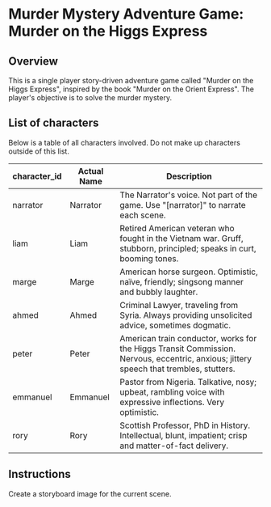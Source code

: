 # Murder Mystery Adventure Game: Murder on the Higgs Express

## Overview

This is a single player story-driven adventure game called "Murder on the Higgs Express", inspired by the book "Murder on the Orient Express". The player's objective is to solve the murder mystery.

## List of characters

Below is a table of all characters involved. Do not make up characters outside of this list.

| character_id | Actual Name | Description                                                                                                                            |
|--------------|-------------|----------------------------------------------------------------------------------------------------------------------------------------|
| narrator     | Narrator    | The Narrator's voice. Not part of the game. Use "[narrator]" to narrate each scene.                                                    |
| liam         | Liam        | Retired American veteran who fought in the Vietnam war. Gruff, stubborn, principled; speaks in curt, booming tones.                    |
| marge        | Marge       | American horse surgeon. Optimistic, naïve, friendly; singsong manner and bubbly laughter.                                              |
| ahmed        | Ahmed       | Criminal Lawyer, traveling from Syria. Always providing unsolicited advice, sometimes dogmatic.                                        |
| peter        | Peter       | American train conductor, works for the Higgs Transit Commission. Nervous, eccentric, anxious; jittery speech that trembles, stutters. |
| emmanuel     | Emmanuel    | Pastor from Nigeria. Talkative, nosy; upbeat, rambling voice with expressive inflections. Very optimistic.                             |
| rory         | Rory        | Scottish Professor, PhD in History. Intellectual, blunt, impatient; crisp and matter-of-fact delivery.                                 |

## Instructions

Create a storyboard image for the current scene.